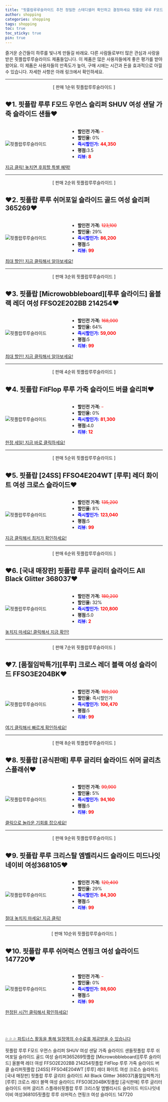 ```yaml
---
title: "핏플랍루루슬라이드 추천 정밀한 스테디셀러 확인하고 결정하세요 핏플랍 루루 F모드 우먼스 슬리퍼"
author: shopping
categories: shopping
tags: shopping
toc: true
toc_sticky: true
pin: true
---
```

즐거운 순간들이 하루를 빛나게 만들길 바래요. 다른 사람들로부터 많은 관심과 사랑을 받은 핏플랍루루슬라이드 제품들입니다. 이 제품은 많은 사용자들에게 좋은 평가를 받아왔어요. 이 제품은 사용자들의 만족도가 높아, 구매 시에는 시간과 돈을 효과적으로 아낄 수 있습니다. 자세한 사항은 아래 링크에서 확인하세요.

---
<p class="toplist" style="margin: 0 auto; display: block; width: fit-content;">[ 판매 1순위 핏플랍루루슬라이드 ]</p>

<h2><strong>❤️1. 핏플랍 루루 F모드 우먼스 슬리퍼 SHUV 여성 샌달 가죽 슬라이드 샌들❤️</strong></h2>

<div style="display: flex; align-items: center;">
    <div style="flex: 0.4;">
        <img src="https://thumbnail7.coupangcdn.com/thumbnails/remote/230x230ex/image/vendor_inventory/4c54/21a9a521e61bc3e7734edd8500bec92b2a22a5fa5b029d59d19c5199db81.jpg" alt="핏플랍루루슬라이드" style="max-width: 100%;">
    </div>
    <div style="flex: 0.6; margin-left: 10px;">
        <ul>
            <li><strong>할인전 가격:</strong> <del style="color: red;">-</del></li>
            <li><strong>할인율:</strong> 0%</li>
            <li><span style='color:blue'><strong>즉시할인가:</strong></span> <span style='color:red'><strong>44,350</strong></span></li>
            <li><strong>평점:</strong>3.5</li>
            <li><span style='color:blue'><strong>리뷰:</strong></span> <span style='color:red'><strong>8</strong></span></li>
        </ul>
    </div>
</div>
<div class="center">
    <a href="https://selin100587001.github.io?lptag=AF9450613&subid=githubio&pageKey=7939697723&traceid=V0-153&itemId=21864555589&vendorItemId=90796739059" class="myButton">
        지금 클릭! 놓치면 후회할 특별 혜택!
    </a>
</div>


---
<p class="toplist" style="margin: 0 auto; display: block; width: fit-content;">[ 판매 2순위 핏플랍루루슬라이드 ]</p>

<h2><strong>❤️2. 핏플랍 루루 쉬머포일 슬라이드 골드 여성 슬리퍼365269❤️</strong></h2>

<div style="display: flex; align-items: center;">
    <div style="flex: 0.4;">
        <img src="https://thumbnail9.coupangcdn.com/thumbnails/remote/230x230ex/image/vendor_inventory/c3e4/39a96587a6302da415c51afce957ec0bf87ff3e9e8adc1097b8187cfaa46.jpg" alt="핏플랍루루슬라이드" style="max-width: 100%;">
    </div>
    <div style="flex: 0.6; margin-left: 10px;">
        <ul>
            <li><strong>할인전 가격:</strong> <del style="color: red;">123,100</del></li>
            <li><strong>할인율:</strong> 29%</li>
            <li><span style='color:blue'><strong>즉시할인가:</strong></span> <span style='color:red'><strong>86,200</strong></span></li>
            <li><strong>평점:</strong>5</li>
            <li><span style='color:blue'><strong>리뷰:</strong></span> <span style='color:red'><strong>99</strong></span></li>
        </ul>
    </div>
</div>
<div class="center">
    <a href="https://selin100587001.github.io?lptag=AF9450613&subid=githubio&pageKey=8231751353&traceid=V0-153&itemId=23692599305&vendorItemId=90717735013" class="myButton">
        최대 할인! 지금 클릭해서 알아보세요!
    </a>
</div>


---
<p class="toplist" style="margin: 0 auto; display: block; width: fit-content;">[ 판매 3순위 핏플랍루루슬라이드 ]</p>

<h2><strong>❤️3. 핏플랍 [Microwobbleboard][루루 슬라이드] 올블랙 레더 여성 FFSO2E202BB 214254❤️</strong></h2>

<div style="display: flex; align-items: center;">
    <div style="flex: 0.4;">
        <img src="https://thumbnail9.coupangcdn.com/thumbnails/remote/230x230ex/image/vendor_inventory/9ba0/a4a02ee8d5a117da03f2a3cad1cea2d2a05264dff9b2909170f14a5388da.jpg" alt="핏플랍루루슬라이드" style="max-width: 100%;">
    </div>
    <div style="flex: 0.6; margin-left: 10px;">
        <ul>
            <li><strong>할인전 가격:</strong> <del style="color: red;">168,000</del></li>
            <li><strong>할인율:</strong> 64%</li>
            <li><span style='color:blue'><strong>즉시할인가:</strong></span> <span style='color:red'><strong>59,000</strong></span></li>
            <li><strong>평점:</strong>5</li>
            <li><span style='color:blue'><strong>리뷰:</strong></span> <span style='color:red'><strong>99</strong></span></li>
        </ul>
    </div>
</div>
<div class="center">
    <a href="https://selin100587001.github.io?lptag=AF9450613&subid=githubio&pageKey=8256186452&traceid=V0-153&itemId=23777045835&vendorItemId=90801236836" class="myButton">
        최대 할인! 지금 클릭해서 알아보세요!
    </a>
</div>


---
<p class="toplist" style="margin: 0 auto; display: block; width: fit-content;">[ 판매 4순위 핏플랍루루슬라이드 ]</p>

<h2><strong>❤️4. 핏플랍 FitFlop 루루 가죽 슬라이드 버클 슬리퍼❤️</strong></h2>

<div style="display: flex; align-items: center;">
    <div style="flex: 0.4;">
        <img src="https://thumbnail10.coupangcdn.com/thumbnails/remote/230x230ex/image/vendor_inventory/e3f8/8dbde50c2c51851ab548eb52e0df1c9c909ba35174949ccadb787905b095.jpg" alt="핏플랍루루슬라이드" style="max-width: 100%;">
    </div>
    <div style="flex: 0.6; margin-left: 10px;">
        <ul>
            <li><strong>할인전 가격:</strong> <del style="color: red;">-</del></li>
            <li><strong>할인율:</strong> 0%</li>
            <li><span style='color:blue'><strong>즉시할인가:</strong></span> <span style='color:red'><strong>81,300</strong></span></li>
            <li><strong>평점:</strong>4.0</li>
            <li><span style='color:blue'><strong>리뷰:</strong></span> <span style='color:red'><strong>12</strong></span></li>
        </ul>
    </div>
</div>
<div class="center">
    <a href="https://selin100587001.github.io?lptag=AF9450613&subid=githubio&pageKey=7802321644&traceid=V0-153&itemId=21134378682&vendorItemId=90782342890" class="myButton">
        한정 세일! 지금 바로 클릭하세요!
    </a>
</div>


---
<p class="toplist" style="margin: 0 auto; display: block; width: fit-content;">[ 판매 5순위 핏플랍루루슬라이드 ]</p>

<h2><strong>❤️5. 핏플랍 [24SS] FFSO4E204WT [루루] 레더 화이트 여성 크로스 슬라이드❤️</strong></h2>

<div style="display: flex; align-items: center;">
    <div style="flex: 0.4;">
        <img src="https://thumbnail8.coupangcdn.com/thumbnails/remote/230x230ex/image/vendor_inventory/3877/568fac9eefdeeb71df9fd6747fbe70f03f0815b209fe674150858d38d756.jpg" alt="핏플랍루루슬라이드" style="max-width: 100%;">
    </div>
    <div style="flex: 0.6; margin-left: 10px;">
        <ul>
            <li><strong>할인전 가격:</strong> <del style="color: red;">135,200</del></li>
            <li><strong>할인율:</strong> 8%</li>
            <li><span style='color:blue'><strong>즉시할인가:</strong></span> <span style='color:red'><strong>123,040</strong></span></li>
            <li><strong>평점:</strong>5</li>
            <li><span style='color:blue'><strong>리뷰:</strong></span> <span style='color:red'><strong>99</strong></span></li>
        </ul>
    </div>
</div>
<div class="center">
    <a href="https://selin100587001.github.io?lptag=AF9450613&subid=githubio&pageKey=8044920507&traceid=V0-153&itemId=22539566478&vendorItemId=89581519584" class="myButton">
        지금 클릭해서 최저가 확인하세요!
    </a>
</div>


---
<p class="toplist" style="margin: 0 auto; display: block; width: fit-content;">[ 판매 6순위 핏플랍루루슬라이드 ]</p>

<h2><strong>❤️6. [국내 매장판] 핏플랍 루루 글리터 슬라이드 All Black Glitter 368037❤️</strong></h2>

<div style="display: flex; align-items: center;">
    <div style="flex: 0.4;">
        <img src="https://thumbnail10.coupangcdn.com/thumbnails/remote/230x230ex/image/vendor_inventory/870b/ddba7ae7337ea6d1d6b2d857b1c7fdbc5cea0108e1be2a1fe57cc76a2e1e.jpg" alt="핏플랍루루슬라이드" style="max-width: 100%;">
    </div>
    <div style="flex: 0.6; margin-left: 10px;">
        <ul>
            <li><strong>할인전 가격:</strong> <del style="color: red;">180,200</del></li>
            <li><strong>할인율:</strong> 32%</li>
            <li><span style='color:blue'><strong>즉시할인가:</strong></span> <span style='color:red'><strong>120,800</strong></span></li>
            <li><strong>평점:</strong>5.0</li>
            <li><span style='color:blue'><strong>리뷰:</strong></span> <span style='color:red'><strong>2</strong></span></li>
        </ul>
    </div>
</div>
<div class="center">
    <a href="https://selin100587001.github.io?lptag=AF9450613&subid=githubio&pageKey=7193420359&traceid=V0-153&itemId=18167316217&vendorItemId=90556814596" class="myButton">
        놓치지 마세요! 클릭해서 지금 확인!
    </a>
</div>


---
<p class="toplist" style="margin: 0 auto; display: block; width: fit-content;">[ 판매 7순위 핏플랍루루슬라이드 ]</p>

<h2><strong>❤️7. [품절임박특가][루루] 크로스 레더 블랙 여성 슬라이드 FFSO3E204BK❤️</strong></h2>

<div style="display: flex; align-items: center;">
    <div style="flex: 0.4;">
        <img src="https://thumbnail9.coupangcdn.com/thumbnails/remote/230x230ex/image/vendor_inventory/852c/d6e22da36dcd73d571159510d62cc6e41aaa17d070788020e4cf32c35454.jpg" alt="핏플랍루루슬라이드" style="max-width: 100%;">
    </div>
    <div style="flex: 0.6; margin-left: 10px;">
        <ul>
            <li><strong>할인전 가격:</strong> <del style="color: red;">169,000</del></li>
            <li><strong>할인율:</strong> 즉시할인가</li>
            <li><span style='color:blue'><strong>즉시할인가:</strong></span> <span style='color:red'><strong>106,470</strong></span></li>
            <li><strong>평점:</strong>5</li>
            <li><span style='color:blue'><strong>리뷰:</strong></span> <span style='color:red'><strong>99</strong></span></li>
        </ul>
    </div>
</div>
<div class="center">
    <a href="https://selin100587001.github.io?lptag=AF9450613&subid=githubio&pageKey=8196746521&traceid=V0-153&itemId=23476870887&vendorItemId=85295682394" class="myButton">
        여기 클릭해서 빠르게 확인하세요!
    </a>
</div>


---
<p class="toplist" style="margin: 0 auto; display: block; width: fit-content;">[ 판매 8순위 핏플랍루루슬라이드 ]</p>

<h2><strong>❤️8. 핏플랍 [공식판매] 루루 글리터 슬라이드 쉬머 글리츠 스플래쉬❤️</strong></h2>

<div style="display: flex; align-items: center;">
    <div style="flex: 0.4;">
        <img src="https://thumbnail7.coupangcdn.com/thumbnails/remote/230x230ex/image/vendor_inventory/fa88/bac55b938ba00ee5c49d706d57edc07745d416b690d7546166e4de02b6e6.jpg" alt="핏플랍루루슬라이드" style="max-width: 100%;">
    </div>
    <div style="flex: 0.6; margin-left: 10px;">
        <ul>
            <li><strong>할인전 가격:</strong> <del style="color: red;">99,900</del></li>
            <li><strong>할인율:</strong> 5%</li>
            <li><span style='color:blue'><strong>즉시할인가:</strong></span> <span style='color:red'><strong>94,160</strong></span></li>
            <li><strong>평점:</strong>5</li>
            <li><span style='color:blue'><strong>리뷰:</strong></span> <span style='color:red'><strong>99</strong></span></li>
        </ul>
    </div>
</div>
<div class="center">
    <a href="https://selin100587001.github.io?lptag=AF9450613&subid=githubio&pageKey=8087201632&traceid=V0-153&itemId=22828679705&vendorItemId=89863470612" class="myButton">
        클릭으로 놀라운 기회를 잡으세요!
    </a>
</div>


---
<p class="toplist" style="margin: 0 auto; display: block; width: fit-content;">[ 판매 9순위 핏플랍루루슬라이드 ]</p>

<h2><strong>❤️9. 핏플랍 루루 크리스탈 엠벨리시드 슬라이드 미드나잇네이비 여성368105❤️</strong></h2>

<div style="display: flex; align-items: center;">
    <div style="flex: 0.4;">
        <img src="https://thumbnail10.coupangcdn.com/thumbnails/remote/230x230ex/image/vendor_inventory/4b93/144666338177927b7fac047e406876039a30b97db3b8a7697040f4812d59.jpg" alt="핏플랍루루슬라이드" style="max-width: 100%;">
    </div>
    <div style="flex: 0.6; margin-left: 10px;">
        <ul>
            <li><strong>할인전 가격:</strong> <del style="color: red;">120,400</del></li>
            <li><strong>할인율:</strong> 29%</li>
            <li><span style='color:blue'><strong>즉시할인가:</strong></span> <span style='color:red'><strong>84,300</strong></span></li>
            <li><strong>평점:</strong>5</li>
            <li><span style='color:blue'><strong>리뷰:</strong></span> <span style='color:red'><strong>99</strong></span></li>
        </ul>
    </div>
</div>
<div class="center">
    <a href="https://selin100587001.github.io?lptag=AF9450613&subid=githubio&pageKey=8192738550&traceid=V0-153&itemId=23452426670&vendorItemId=90717701404" class="myButton">
        절대 놓치지 마세요! 지금 클릭!
    </a>
</div>


---
<p class="toplist" style="margin: 0 auto; display: block; width: fit-content;">[ 판매 10순위 핏플랍루루슬라이드 ]</p>

<h2><strong>❤️10. 핏플랍 루루 쉬머럭스 연핑크 여성 슬라이드 147720❤️</strong></h2>

<div style="display: flex; align-items: center;">
    <div style="flex: 0.4;">
        <img src="https://thumbnail8.coupangcdn.com/thumbnails/remote/230x230ex/image/vendor_inventory/f716/fb254b1cc4cdb0b3ed7dd05268866ecbc488840d325a2921f3e45a53b805.jpg" alt="핏플랍루루슬라이드" style="max-width: 100%;">
    </div>
    <div style="flex: 0.6; margin-left: 10px;">
        <ul>
            <li><strong>할인전 가격:</strong> <del style="color: red;">-</del></li>
            <li><strong>할인율:</strong> 0%</li>
            <li><span style='color:blue'><strong>즉시할인가:</strong></span> <span style='color:red'><strong>98,600</strong></span></li>
            <li><strong>평점:</strong>5</li>
            <li><span style='color:blue'><strong>리뷰:</strong></span> <span style='color:red'><strong>99</strong></span></li>
        </ul>
    </div>
</div>
<div class="center">
    <a href="https://selin100587001.github.io?lptag=AF9450613&subid=githubio&pageKey=8077997256&traceid=V0-153&itemId=22763540248&vendorItemId=90786813035" class="myButton">
        한정된 시간! 클릭해서 확인하세요!
    </a>
</div>

<br><br><br>[💦 💦 💦 파트너스 활동을 통해 일정액의 수수료를 제공받을 수 있습니다](https://link.coupang.com/a/bcpT2c)<br><br>핏플랍 루루 F모드 우먼스 슬리퍼 SHUV 여성 샌달 가죽 슬라이드 샌들핏플랍 루루 쉬머포일 슬라이드 골드 여성 슬리퍼365269핏플랍 [Microwobbleboard][루루 슬라이드] 올블랙 레더 여성 FFSO2E202BB 214254핏플랍 FitFlop 루루 가죽 슬라이드 버클 슬리퍼핏플랍 [24SS] FFSO4E204WT [루루] 레더 화이트 여성 크로스 슬라이드[국내 매장판] 핏플랍 루루 글리터 슬라이드 All Black Glitter 368037[품절임박특가][루루] 크로스 레더 블랙 여성 슬라이드 FFSO3E204BK핏플랍 [공식판매] 루루 글리터 슬라이드 쉬머 글리츠 스플래쉬핏플랍 루루 크리스탈 엠벨리시드 슬라이드 미드나잇네이비 여성368105핏플랍 루루 쉬머럭스 연핑크 여성 슬라이드 147720